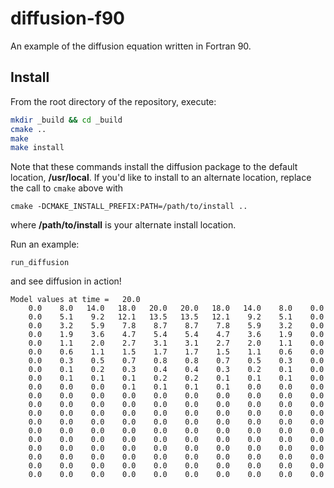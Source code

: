 # diffusion-f90

An example of the diffusion equation written in Fortran 90.

## Install

From the root directory of the repository, execute:

```bash
mkdir _build && cd _build
cmake ..
make
make install
```

Note that these commands install the diffusion package
to the default location, **/usr/local**.
If you'd like to install to an alternate location,
replace the call to `cmake` above with

    cmake -DCMAKE_INSTALL_PREFIX:PATH=/path/to/install ..

where **/path/to/install** is your alternate install location.

Run an example:

    run_diffusion

and see diffusion in action!

```
Model values at time =   20.0
    0.0    8.0   14.0   18.0   20.0   20.0   18.0   14.0    8.0    0.0
    0.0    5.1    9.2   12.1   13.5   13.5   12.1    9.2    5.1    0.0
    0.0    3.2    5.9    7.8    8.7    8.7    7.8    5.9    3.2    0.0
    0.0    1.9    3.6    4.7    5.4    5.4    4.7    3.6    1.9    0.0
    0.0    1.1    2.0    2.7    3.1    3.1    2.7    2.0    1.1    0.0
    0.0    0.6    1.1    1.5    1.7    1.7    1.5    1.1    0.6    0.0
    0.0    0.3    0.5    0.7    0.8    0.8    0.7    0.5    0.3    0.0
    0.0    0.1    0.2    0.3    0.4    0.4    0.3    0.2    0.1    0.0
    0.0    0.1    0.1    0.1    0.2    0.2    0.1    0.1    0.1    0.0
    0.0    0.0    0.0    0.1    0.1    0.1    0.1    0.0    0.0    0.0
    0.0    0.0    0.0    0.0    0.0    0.0    0.0    0.0    0.0    0.0
    0.0    0.0    0.0    0.0    0.0    0.0    0.0    0.0    0.0    0.0
    0.0    0.0    0.0    0.0    0.0    0.0    0.0    0.0    0.0    0.0
    0.0    0.0    0.0    0.0    0.0    0.0    0.0    0.0    0.0    0.0
    0.0    0.0    0.0    0.0    0.0    0.0    0.0    0.0    0.0    0.0
    0.0    0.0    0.0    0.0    0.0    0.0    0.0    0.0    0.0    0.0
    0.0    0.0    0.0    0.0    0.0    0.0    0.0    0.0    0.0    0.0
    0.0    0.0    0.0    0.0    0.0    0.0    0.0    0.0    0.0    0.0
    0.0    0.0    0.0    0.0    0.0    0.0    0.0    0.0    0.0    0.0
    0.0    0.0    0.0    0.0    0.0    0.0    0.0    0.0    0.0    0.0
```
